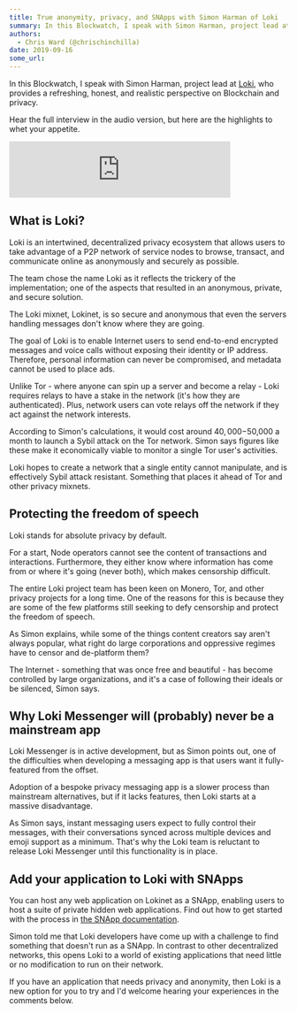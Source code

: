 ```yaml
---
title: True anonymity, privacy, and SNApps with Simon Harman of Loki
summary: In this Blockwatch, I speak with Simon Harman, project lead at Loki, who provides a refreshing, honest, and realistic perspective on Blockchain and privacy. Hear the full interview in the audio version, but here are the highlights to whet your appetite. What is Loki? Loki is an intertwined, decentralized privacy ecosystem that allows users to take advantage of a P2P network of service nodes to browse, transact, and communicate online as anonymously and securely as possible. The team chose the na
authors:
  - Chris Ward (@chrischinchilla)
date: 2019-09-16
some_url: 
---
```


In this Blockwatch, I speak with Simon Harman, project lead at [Loki](https://loki.network), who provides a refreshing, honest, and realistic perspective on Blockchain and privacy.

Hear the full interview in the audio version, but here are the highlights to whet your appetite.

<iframe src="https://anchor.fm/theweeklysqueak/embed/episodes/Decentralised-Privacy-with-Loki-Network-e36f94" height="102px" width="400px" frameborder="0" scrolling="no"></iframe>

## What is Loki?

Loki is an intertwined, decentralized privacy ecosystem that allows users to take advantage of a P2P network of service nodes to browse, transact, and communicate online as anonymously and securely as possible.

The team chose the name Loki as it reflects the trickery of the implementation; one of the aspects that resulted in an anonymous, private, and secure solution.

The Loki mixnet, Lokinet, is so secure and anonymous that even the servers handling messages don't know where they are going.

The goal of Loki is to enable Internet users to send end-to-end encrypted messages and voice calls without exposing their identity or IP address. Therefore, personal information can never be compromised, and metadata cannot be used to place ads.

Unlike Tor - where anyone can spin up a server and become a relay - Loki requires relays to have a stake in the network (it's how they are authenticated). Plus, network users can vote relays off the network if they act against the network interests.

According to Simon's calculations, it would cost around $40,000-$50,000 a month to launch a Sybil attack on the Tor network. Simon says figures like these make it economically viable to monitor a single Tor user's activities.

Loki hopes to create a network that a single entity cannot manipulate, and is effectively Sybil attack resistant. Something that places it ahead of Tor and other privacy mixnets.

## Protecting the freedom of speech

Loki stands for absolute privacy by default.

For a start, Node operators cannot see the content of transactions and interactions. Furthermore, they either know where information has come from or where it's going (never both), which makes censorship difficult.

The entire Loki project team has been keen on Monero, Tor, and other privacy projects for a long time. One of the reasons for this is because they are some of the few platforms still seeking to defy censorship and protect the freedom of speech.

As Simon explains, while some of the things content creators say aren't always popular, what right do large corporations and oppressive regimes have to censor and de-platform them?

The Internet - something that was once free and beautiful - has become controlled by large organizations, and it's a case of following their ideals or be silenced, Simon says.

## Why Loki Messenger will (probably) never be a mainstream app

Loki Messenger is in active development, but as Simon points out, one of the difficulties when developing a messaging app is that users want it fully-featured from the offset.

Adoption of a bespoke privacy messaging app is a slower process than mainstream alternatives, but if it lacks features, then Loki starts at a massive disadvantage.

As Simon says, instant messaging users expect to fully control their messages, with their conversations synced across multiple devices and emoji support as a minimum. That's why the Loki team is reluctant to release Loki Messenger until this functionality is in place.

## Add your application to Loki with SNApps

You can host any web application on Lokinet as a SNApp, enabling users to host a suite of private hidden web applications. Find out how to get started with the process in [the SNApp documentation](https://lokidocs.com/Lokinet/Guides/HostingSNApps/).

Simon told me that Loki developers have come up with a challenge to find something that doesn't run as a SNApp. In contrast to other decentralized networks, this opens Loki to a world of existing applications that need little or no modification to run on their network.

If you have an application that needs privacy and anonymity, then Loki is a new option for you to try and I'd welcome hearing your experiences in the comments below.
